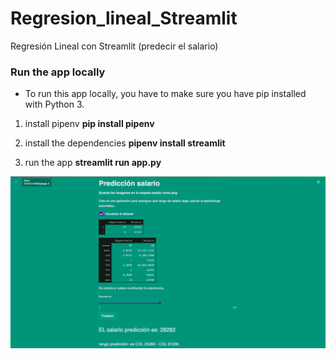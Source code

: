 # Regresion_lineal_Streamlit
Regresión Lineal con Streamlit (predecir el salario)

### Run the app locally

* To run this app locally, you have to make sure you have pip installed with Python 3.

1. install pipenv
**pip install pipenv**

2. install the dependencies
**pipenv install streamlit**

3. run the app
**streamlit run app.py**


![App _prdecir salario](https://github.com/sandrarairan/Regresion_lineal_Streamlit/blob/master/predecir.png)
